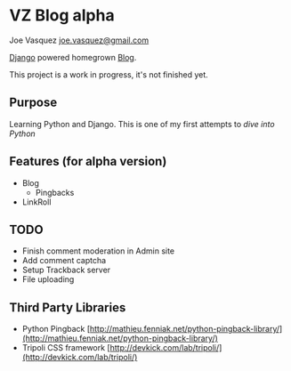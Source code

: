 # VZ Blog alpha

Joe Vasquez <joe.vasquez@gmail.com>

[Django](http://djangoproject.com "Django") powered homegrown [Blog](http://en.wikipedia.org/wiki/Blog "Blog").

This project is a work in progress, it's not finished yet.

## Purpose

Learning Python and Django.  This is one of my first attempts to *dive into Python*

## Features (for alpha version)

* Blog
  * Pingbacks
* LinkRoll

## TODO

* Finish comment moderation in Admin site
* Add comment captcha
* Setup Trackback server
* File uploading

## Third Party Libraries

* Python Pingback [http://mathieu.fenniak.net/python-pingback-library/](http://mathieu.fenniak.net/python-pingback-library/)
* Tripoli CSS framework [http://devkick.com/lab/tripoli/](http://devkick.com/lab/tripoli/)
